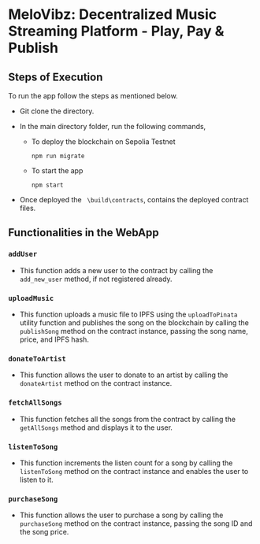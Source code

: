 # MeloVibz: Decentralized Music Streaming Platform - Play, Pay & Publish

## Steps of Execution 

To run the app follow the steps as mentioned below.

- Git clone the directory.

- In the main directory folder, run the following commands,
    - To deploy the blockchain on Sepolia Testnet
        ```
        npm run migrate 
        ```
    - To start the app
        ```
        npm start
        ```
- Once deployed the ``` \build\contracts```, contains the deployed contract files.

## Functionalities in the WebApp

### `addUser`
- This function adds a new user to the contract by calling the `add_new_user` method, if not registered already.

### `uploadMusic`
- This function uploads a music file to IPFS using the `uploadToPinata` utility function and  publishes the song on the blockchain by calling the `publishSong` method on the contract instance, passing the song name, price, and IPFS hash.

### `donateToArtist`
- This function allows the user to donate to an artist by calling the `donateArtist` method on the contract instance.

### `fetchAllSongs`
- This function fetches all the songs from the contract by calling the `getAllSongs` method and displays it to the user.

### `listenToSong`
- This function increments the listen count for a song by calling the `listenToSong` method on the contract instance and enables the user to listen to it.

### `purchaseSong`
- This function allows the user to purchase a song by calling the `purchaseSong` method on the contract instance, passing the song ID and the song price.